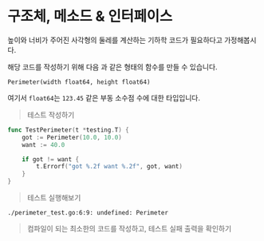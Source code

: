 # 구조체, 메소드 & 인터페이스

높이와 너비가 주어진 사각형의 둘레를 계산하는 기하학 코드가 필요하다고 가정해봅시다.

해당 코드를 작성하기 위해 다음 과 같은 형태의 함수를 만들 수 있습니다.

`Perimeter(width float64, height float64)`

여기서 `float64`는 `123.45` 같은 부동 소수점 수에 대한 타입입니다.

> 테스트 작성하기

``` go
func TestPerimeter(t *testing.T) {
	got := Perimeter(10.0, 10.0)
	want := 40.0

	if got != want {
		t.Errorf("got %.2f want %.2f", got, want)
	}
}
```

> 테스트 실행해보기

``` 
./perimeter_test.go:6:9: undefined: Perimeter
```

> 컴파일이 되는 최소한의 코드를 작성하고, 테스트 실패 출력을 확인하기


